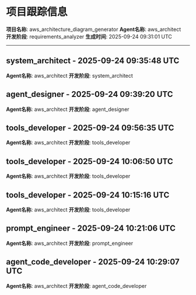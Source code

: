 # 项目跟踪信息

**项目名称**: aws_architecture_diagram_generator
**Agent名称**: aws_architect  
**开发阶段**: requirements_analyzer
**生成时间**: 2025-09-24 09:31:01 UTC

---


## system_architect - 2025-09-24 09:35:48 UTC
**Agent名称**: aws_architect
**开发阶段**: system_architect


## agent_designer - 2025-09-24 09:39:20 UTC
**Agent名称**: aws_architect
**开发阶段**: agent_designer


## tools_developer - 2025-09-24 09:56:35 UTC
**Agent名称**: aws_architect
**开发阶段**: tools_developer


## tools_developer - 2025-09-24 10:06:50 UTC
**Agent名称**: aws_architect
**开发阶段**: tools_developer


## tools_developer - 2025-09-24 10:15:16 UTC
**Agent名称**: aws_architect
**开发阶段**: tools_developer


## prompt_engineer - 2025-09-24 10:21:06 UTC
**Agent名称**: aws_architect
**开发阶段**: prompt_engineer


## agent_code_developer - 2025-09-24 10:29:07 UTC
**Agent名称**: aws_architect
**开发阶段**: agent_code_developer

